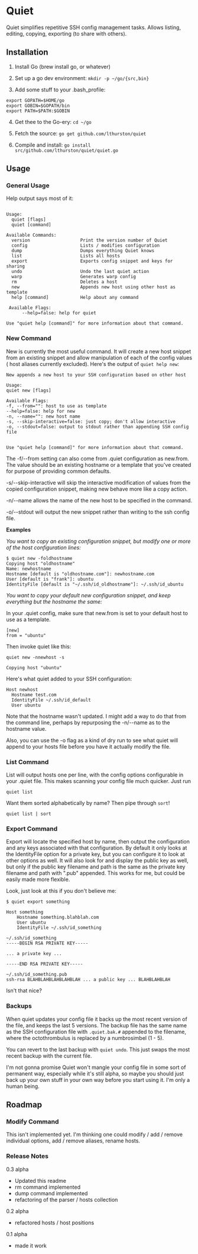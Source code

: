 # Quiet

Quiet simplifies repetitive SSH config management tasks. Allows listing,
editing, copying, exporting (to share with others).

## Installation

1) Install Go (brew install go, or whatever)

2) Set up a go dev environment: `mkdir -p ~/go/{src,bin}`

3) Add some stuff to your .bash_profile:
```
export GOPATH=$HOME/go
export GOBIN=$GOPATH/bin
export PATH=$PATH:$GOBIN
```

4) Get thee to the Go-ery: `cd ~/go`

5) Fetch the source: `go get github.com/lthurston/quiet`

6) Compile and install: `go install src/github.com/lthurston/quiet/quiet.go`

## Usage

### General Usage

Help output says most of it:

```

Usage:
  quiet [flags]
  quiet [command]

Available Commands:
  version                   Print the version number of Quiet
  config                    Lists / modifies configuration
  dump                      Dumps everything Quiet knows
  list                      Lists all hosts
  export                    Exports config snippet and keys for sharing
  undo                      Undo the last quiet action
  warp                      Generates warp config
  rm                        Deletes a host
  new                       Appends new host using other host as template
  help [command]            Help about any command

 Available Flags:
      --help=false: help for quiet

Use "quiet help [command]" for more information about that command.
```

### New Command

New is currently the most useful command. It will create a new host snippet
from an existing snippet and allow manipulation of each of the config values (
host aliases currently excluded). Here's the output of `quiet help new`:

```
New appends a new host to your SSH configuration based on other host

Usage:
quiet new [flags]

Available Flags:
-f, --from="": host to use as template
--help=false: help for new
-n, --name="": new host name
-s, --skip-interactive=false: just copy; don't allow interactive
-o, --stdout=false: output to stdout rather than appending SSH config file


Use "quiet help [command]" for more information about that command.
```

The -f/--from setting can also come from .quiet configuration as new.from. The
value should be an existing hostname or a template that you've created for
purpose of providing common defaults.

-s/--skip-interactive will skip the interactive modification of values from the
copied configuration snippet, making new behave more like a copy action.

-n/--name allows the name of the new host to be specified in the command.

-o/--stdout will output the new snippet rather than writing to the ssh config
file.

**Examples**

_You want to copy an existing configuration snippet, but modify one or more
of the host configuration lines:_

```
$ quiet new -foldhostname
Copying host "oldhostname"
Name: newhostname
Hostname [default is "oldhostname.com"]: newhostname.com
User [default is "frank"]: ubuntu
IdentityFile [default is "~/.ssh/id_oldhostname"]: ~/.ssh/id_ubuntu
```

_You want to copy your default new configuration snippet, and keep everything
but the hostname the same:_

In your .quiet config, make sure that new.from is set to your default host to
use as a template.

```
[new]
from = "ubuntu"
```

Then invoke quiet like this:

```
quiet new -nnewhost -s

Copying host "ubuntu"
```

Here's what quiet added to your SSH configuration:

```
Host newhost
  Hostname test.com
  IdentityFile ~/.ssh/id_default
  User ubuntu

```

Note that the hostname wasn't updated. I might add a way to do that from the
command line, perhaps by repurposing the -n/--name as to the hostname value.

Also, you can use the -o flag as a kind of dry run to see what quiet will append
to your hosts file before you have it actually modify the file.

### List Command

List will output hosts one per line, with the config options configurable in your
.quiet file. This makes scanning your config file much quicker. Just run

```
quiet list
```

Want them sorted alphabetically by name? Then pipe through `sort`!

```
quiet list | sort
```

### Export Command

Export will locate the specified host by name, then output the configuration and
any keys associated with that configuration. By default it only looks at the
IdentityFile option for a private key, but you can configure it to look at other
options as well. It will also look for and display the public key as well, but
only if the public key filename and path is the same as the private key filename
and path with ".pub" appended. This works for me, but could be easily made more
flexible.

Look, just look at this if you don't believe me:

```
$ quiet export something

Host something
	Hostname something.blahblah.com
	User ubuntu
	IdentityFile ~/.ssh/id_something

~/.ssh/id_something
-----BEGIN RSA PRIVATE KEY-----

... a private key ...

-----END RSA PRIVATE KEY-----

~/.ssh/id_something.pub
ssh-rsa BLAHBLAHBLAHBLAHBLAH ... a public key ... BLAHBLAHBLAH
```

Isn't that nice?



### Backups

When quiet updates your config file it backs up the most recent version of the
file, and keeps the last 5 versions. The backup file has the same name as the
SSH configuration file with `.quiet.bak.#` appended to the filename, where the
octothrombulus is replaced by a numbrosimbel (1 - 5).

You can revert to the last backup with `quiet undo`. This just swaps the most
recent backup with the current file.

I'm not gonna promise Quiet won't mangle your config file in some sort of permanent
way, especially while it's still alpha, so maybe you should just back up your own
stuff in your own way before you start using it. I'm only a human being.

## Roadmap

### Modify Command

This isn't implemented yet. I'm thinking one could modify / add / remove individual options, add / remove
aliases, rename hosts.

### Release Notes

0.3 alpha

* Updated this readme
* rm command implemented
* dump command implemented
* refactoring of the parser / hosts collection

0.2 alpha

* refactored hosts / host positions

0.1 alpha

* made it work